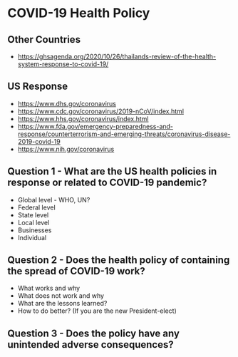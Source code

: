 # COVID-19 Health Policy
## Other Countries
- https://ghsagenda.org/2020/10/26/thailands-review-of-the-health-system-response-to-covid-19/
## US Response 
- https://www.dhs.gov/coronavirus
- https://www.cdc.gov/coronavirus/2019-nCoV/index.html
- https://www.hhs.gov/coronavirus/index.html
- https://www.fda.gov/emergency-preparedness-and-response/counterterrorism-and-emerging-threats/coronavirus-disease-2019-covid-19
- https://www.nih.gov/coronavirus
## Question 1 - What are the US health policies in response or related to COVID-19 pandemic? 
- Global level - WHO, UN?
- Federal level
- State level
- Local level
- Businesses
- Individual
## Question 2 - Does the health policy of containing the spread of COVID-19 work?
- What works and why
- What does not work and why
- What are the lessons learned?
- How to do better? (If you are the new President-elect)
## Question 3 - Does the policy have any unintended adverse consequences?
